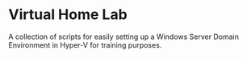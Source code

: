 # Virtual Home Lab
A collection of scripts for easily setting up a Windows Server Domain Environment in Hyper-V for training purposes.


